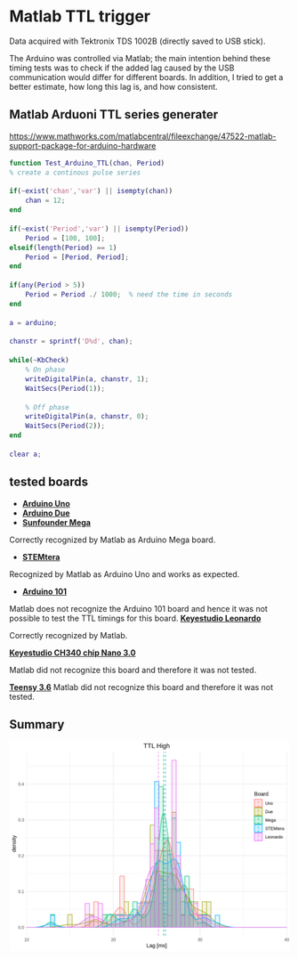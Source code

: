 # Matlab TTL trigger

Data acquired with Tektronix TDS 1002B (directly saved to USB stick).

The Arduino was controlled via Matlab; the main intention behind these timing tests was to check if the added lag caused by the USB communication would differ for different boards. In addition, I tried to get a better estimate, how long this lag is, and how consistent.

## Matlab Arduoni TTL series generater

https://www.mathworks.com/matlabcentral/fileexchange/47522-matlab-support-package-for-arduino-hardware

``` Matlab
function Test_Arduino_TTL(chan, Period)
% create a continous pulse series

if(~exist('chan','var') || isempty(chan))
    chan = 12;
end

if(~exist('Period','var') || isempty(Period))
    Period = [100, 100];
elseif(length(Period) == 1)
    Period = [Period, Period];
end

if(any(Period > 5))
    Period = Period ./ 1000;  % need the time in seconds
end

a = arduino;

chanstr = sprintf('D%d', chan);
    
while(~KbCheck)
    % On phase
    writeDigitalPin(a, chanstr, 1);
    WaitSecs(Period(1));
    
    % Off phase
    writeDigitalPin(a, chanstr, 0);
    WaitSecs(Period(2));
end

clear a;
```


## tested boards

* [**Arduino Uno**](https://store.arduino.cc/usa/arduino-uno-rev3)
* [**Arduino Due**](https://store.arduino.cc/usa/arduino-due)
* [**Sunfounder Mega**](https://www.sunfounder.com/mega-2560-compatible-with-arduino.html)

Correctly recognized by Matlab as Arduino Mega board.

* [**STEMtera**](https://stemtera.com/)

Recognized by Matlab as Arduino Uno and works as expected.

* [**Arduino 101**](https://store.arduino.cc/usa/arduino-101)

Matlab does not recognize the Arduino 101 board and hence it was not possible to test the TTL timings for this board.
[**Keyestudio Leonardo**](http://www.keyestudio.com/ks0248.html)

Correctly recognized by Matlab.

[**Keyestudio CH340 chip Nano 3.0**](http://www.keyestudio.com/ks0173.html)

Matlab did not recognize this board and therefore it was not tested.


[**Teensy 3.6**](https://www.pjrc.com/store/teensy36.html)
Matlab did not recognize this board and therefore it was not tested.

## Summary


![](TTL_variability.png)

